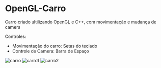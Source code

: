 # OpenGL-Carro
Carro criado ultilizando OpenGL e C++, com movimentação e mudança de camera

Controles:
* Movimentação do carro: Setas do teclado
* Controle de Camera: Barra de Espaço

![carro](https://user-images.githubusercontent.com/37451620/67909833-7088f700-fb5f-11e9-953b-d3afd4f1f017.PNG)
![carro1](https://user-images.githubusercontent.com/37451620/67909837-7383e780-fb5f-11e9-8deb-43ef61fe8d7f.PNG)
![carro2](https://user-images.githubusercontent.com/37451620/67909838-767ed800-fb5f-11e9-8134-f4fe82aebcf4.PNG)
